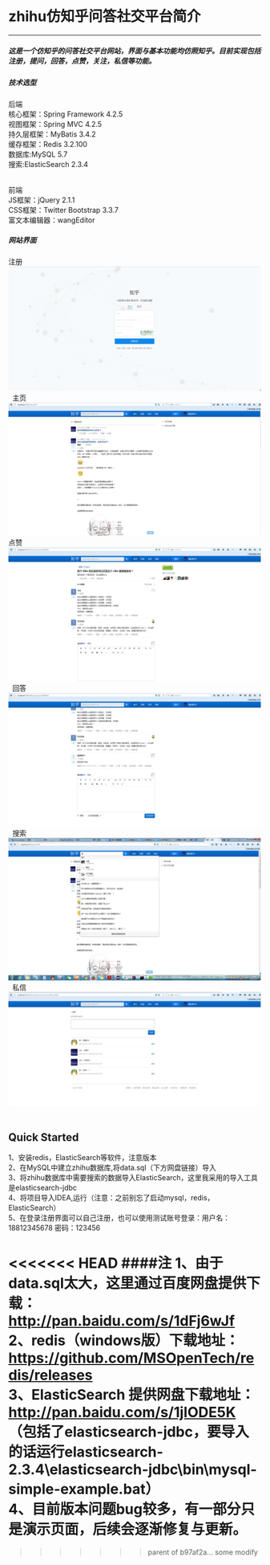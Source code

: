 # zhihu仿知乎问答社交平台简介
---------------------
##### 这是一个仿知乎的问答社交平台网站，界面与基本功能均仿照知乎。目前实现包括注册，提问，回答，点赞，关注，私信等功能。
##### 技术选型
后端</br>
核心框架：Spring Framework 4.2.5</br>
视图框架：Spring MVC 4.2.5</br>
持久层框架：MyBatis 3.4.2</br>
缓存框架：Redis 3.2.100</br>
数据库:MySQL 5.7</br>
搜索:ElasticSearch 2.3.4</br>
</br>

前端</br>
JS框架：jQuery 2.1.1</br>
CSS框架：Twitter Bootstrap 3.3.7</br>
富文本编辑器：wangEditor</br>

##### 网站界面
注册
![image](https://github.com/gxh123/picture/blob/master/zhihu/%E6%B3%A8%E5%86%8C.PNG)  
主页
![image](https://github.com/gxh123/picture/blob/master/zhihu/%E4%B8%BB%E9%A1%B5.PNG)
点赞
![image](https://github.com/gxh123/picture/blob/master/zhihu/%E7%82%B9%E8%B5%9E.PNG)  
回答
![image](https://github.com/gxh123/picture/blob/master/zhihu/%E5%9B%9E%E7%AD%94.PNG)  
搜索
![image](https://github.com/gxh123/picture/blob/master/zhihu/%E6%90%9C%E7%B4%A2.png)  
私信
![image](https://github.com/gxh123/picture/blob/master/zhihu/%E7%A7%81%E4%BF%A1.PNG)  


Quick Started
---------------------
1、安装redis，ElasticSearch等软件，注意版本</br>
2、在MySQL中建立zhihu数据库,将data.sql（下方网盘链接）导入</br>
3、将zhihu数据库中需要搜索的数据导入ElasticSearch，这里我采用的导入工具是elasticsearch-jdbc</br>
4、将项目导入IDEA,运行（注意：之前别忘了启动mysql，redis，ElasticSearch）</br>
5、在登录注册界面可以自己注册，也可以使用测试账号登录：用户名：18812345678 密码：123456</br>

<<<<<<< HEAD
####注
1、由于data.sql太大，这里通过百度网盘提供下载：http://pan.baidu.com/s/1dFj6wJf  
2、redis（windows版）下载地址：https://github.com/MSOpenTech/redis/releases  
3、ElasticSearch 提供网盘下载地址：http://pan.baidu.com/s/1jIODE5K  
（包括了elasticsearch-jdbc，要导入的话运行elasticsearch-2.3.4\elasticsearch-jdbc\bin\mysql-simple-example.bat）      
4、目前版本问题bug较多，有一部分只是演示页面，后续会逐渐修复与更新。
=======
>>>>>>> parent of b97af2a... some modify
